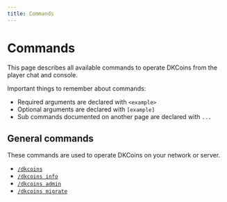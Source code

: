 ```yaml
---
title: Commands
---
```


# Commands

This page describes all available commands to operate DKCoins from the player chat and console.

Important things to remember about commands:
* Required arguments are declared with ```<example>```
* Optional arguments are declared with ```[example]```
* Sub commands documented on another page are declared with ```...```

## General commands
These commands are used to operate DKCoins on your network or server.

* [```/dkcoins```](general-commands.md#dkcoins)
* [```/dkcoins info```](general-commands.md#dkcoins-info)
* [```/dkcoins admin```](general-commands.md#dkcoins-admin)
* [```/dkcoins migrate```](general-commands.md#dkcoins-migrate)